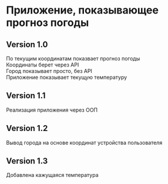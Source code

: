 # Приложение, показывающее прогноз погоды

## Version 1.0

По текущим координатам показвает прогноз погоды  
Координаты берет через API  
Город показывает просто, без API  
Приложение показывает текущую температуру

## Version 1.1

Реализация приложения через ООП

## Version 1.2

Вывод города на основе координат устройства пользователя

## Version 1.3

Добавлена кажущаяся температура
